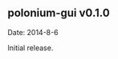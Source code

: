 
polonium-gui v0.1.0
------------------------------------------------------------------------------
Date: 2014-8-6

Initial release.
